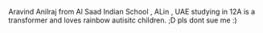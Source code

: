 Aravind Anilraj from Al Saad Indian School , ALin , UAE studying in 12A is a transformer and loves rainbow autisitc children. ;D
pls dont sue me :)
